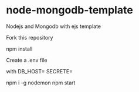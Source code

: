 # node-mongodb-template
Nodejs and Mongodb with ejs template

Fork this repository

npm install

Create a .env file

with
DB_HOST=<HostName>
SECRETE=<Some Secrete key>

npm i -g nodemon
npm start
